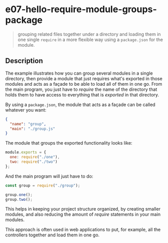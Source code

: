 # e07-hello-require-module-groups-package
> grouping related files together under a directory and loading them in one single `require` in a more flexible way using a `package.json` for the module.

## Description
The example illustrates how you can group several modules in a single directory, then provide a module that just requires what's exported in those modules and acts as a façade to be able to load all of them in one go.
From the main program, you just have to *require* the name of the directory that holds them to have access to everything that is *exported* in that directory.

By using a `package.json`, the module that acts as a façade can be called whatever you want:

```json
{
  "name": "group",
  "main": "./group.js"
}
```

The module that groups the exported functionality looks like:
```javascript
module.exports = {
  one: require("./one"),
  two: require("./two")
};
```

And the main program will just have to do:
```javascript
const group = require("./group");

group.one();
group.two();
```


This helps in keeping your project structure organized, by creating smaller modules, and also reducing the amount of *require* statements in your main modules.

This approach is often used in web applications to put, for example, all the controllers together and load them in one go.
